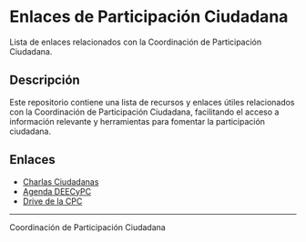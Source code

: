 # Enlaces de Participación Ciudadana

Lista de enlaces relacionados con la Coordinación de Participación Ciudadana.

## Descripción

Este repositorio contiene una lista de recursos y enlaces útiles relacionados con la Coordinación de Participación Ciudadana, facilitando el acceso a información relevante y herramientas para fomentar la participación ciudadana.

## Enlaces

- [Charlas Ciudadanas](https://docs.google.com/spreadsheets/d/1Xilnqb4jymMcy9n7cQfWbOgGbRSI3SWj/edit?usp=drive_link&ouid=109790356400439067107&rtpof=true&sd=true )
- [Agenda DEECyPC](https://docs.google.com/spreadsheets/d/1AbKjaLVGfy-0Fl2efEtDdH7-bEkvt43n5s3TVm-ftgY/edit?gid=2061439096#gid=2061439096 )
- [Drive de la CPC](https://drive.google.com/drive/folders/1aiMqzN1EV5UAWi9Ss2jxhCnY9tcrWUrI )
---

Coordinación de Participación Ciudadana
